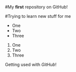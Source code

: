 #My **first** repository on GitHub!

#Trying to learn new stuff for me
* One
* Two
* Three
1. One
2. Two
3. Three

Getting used with *GitHub*!
